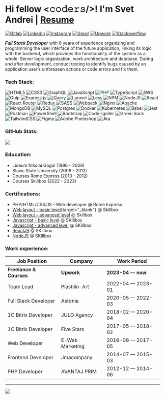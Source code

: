 # Hi fellow <𝚌𝚘𝚍𝚎𝚛𝚜/>! I'm Svet Andrei | [Resume](https://www.canva.com/design/DAEjW-rWvVA/oa6vUnxboqrfzAAAoLKO5Q/edit?utm_content=DAEjW-rWvVA&utm_campaign=designshare&utm_medium=link2&utm_source=sharebutton)

[![Gitlab](https://img.shields.io/badge/-Gitlab-F2F1F4?style=flat&logo=gitlab&logoColor)](https://gitlab.com/svetsandrew)
[![Linkedin](https://img.shields.io/badge/-LinkedIn-blue?style=flat&logo=Linkedin&logoColor=white)](https://www.linkedin.com/in/svetandrei/)
[![Instagram](https://img.shields.io/badge/-Instagram-c13584?style=flat&labelColor=c13584&logo=instagram&logoColor=white)](https://www.instagram.com/svet.andrei.87/)
[![Gmail](https://img.shields.io/badge/-Gmail-c14438?style=flat&logo=Gmail&logoColor=white)](mailto:svetsandrew@gmail.com)
[![Upwork](https://img.shields.io/badge/-Upwork-fff?style=flat&logo=Upwork&logoColor)](https://www.upwork.com/freelancers/~0142882674bcabc8aa)
[![Stackoverflow](https://img.shields.io/badge/-Stackoverflow-fff?style=flat&logo=Stackoverflow&logoColor)](https://https://stackoverflow.com/users/21568023/svet-andrei)

***Full Stack Developer*** with 8 years of experience organizing and programming the user interface of the future application, linking its logic with the backend, which provides the functionality of the system as a whole. Server logic organization, work architecture and database. During and after development, conduct testing to identify bugs caused by an application user’s unforeseen actions or code errors and fix them.

### Tech Stack:
![HTML5](https://img.shields.io/badge/html5-%23E34F26.svg?style=for-the-badge&logo=html5&logoColor=white) ![CSS3](https://img.shields.io/badge/css3-%231572B6.svg?style=for-the-badge&logo=css3&logoColor=white) ![GraphQL](https://img.shields.io/badge/-GraphQL-E10098?style=for-the-badge&logo=graphql&logoColor=white) ![JavaScript](https://img.shields.io/badge/javascript-%23323330.svg?style=for-the-badge&logo=javascript&logoColor=%23F7DF1E) ![PHP](https://img.shields.io/badge/php-%23777BB4.svg?style=for-the-badge&logo=php&logoColor=white) ![TypeScript](https://img.shields.io/badge/typescript-%23007ACC.svg?style=for-the-badge&logo=typescript&logoColor=white) ![AWS](https://img.shields.io/badge/AWS-%23FF9900.svg?style=for-the-badge&logo=amazon-aws&logoColor=white) ![Gulp](https://img.shields.io/badge/GULP-%23CF4647.svg?style=for-the-badge&logo=gulp&logoColor=white) ![Express.js](https://img.shields.io/badge/express.js-%23404d59.svg?style=for-the-badge&logo=express&logoColor=%2361DAFB) ![jQuery](https://img.shields.io/badge/jquery-%230769AD.svg?style=for-the-badge&logo=jquery&logoColor=white) ![Laravel](https://img.shields.io/badge/laravel-%23FF2D20.svg?style=for-the-badge&logo=laravel&logoColor=white) ![Less](https://img.shields.io/badge/less-2B4C80?style=for-the-badge&logo=less&logoColor=white) ![NPM](https://img.shields.io/badge/NPM-%23CB3837.svg?style=for-the-badge&logo=npm&logoColor=white) ![NodeJS](https://img.shields.io/badge/node.js-6DA55F?style=for-the-badge&logo=node.js&logoColor=white) ![React](https://img.shields.io/badge/react-%2320232a.svg?style=for-the-badge&logo=react&logoColor=%2361DAFB) ![React Router](https://img.shields.io/badge/React_Router-CA4245?style=for-the-badge&logo=react-router&logoColor=white) ![Redux](https://img.shields.io/badge/redux-%23593d88.svg?style=for-the-badge&logo=redux&logoColor=white) ![SASS](https://img.shields.io/badge/SASS-hotpink.svg?style=for-the-badge&logo=SASS&logoColor=white) ![Webpack](https://img.shields.io/badge/webpack-%238DD6F9.svg?style=for-the-badge&logo=webpack&logoColor=black) ![Nginx](https://img.shields.io/badge/nginx-%23009639.svg?style=for-the-badge&logo=nginx&logoColor=white) ![Apache](https://img.shields.io/badge/apache-%23D42029.svg?style=for-the-badge&logo=apache&logoColor=white) ![MongoDB](https://img.shields.io/badge/MongoDB-%234ea94b.svg?style=for-the-badge&logo=mongodb&logoColor=white) ![MySQL](https://img.shields.io/badge/mysql-%2300000f.svg?style=for-the-badge&logo=mysql&logoColor=white) ![Postgres](https://img.shields.io/badge/postgres-%23316192.svg?style=for-the-badge&logo=postgresql&logoColor=white) ![Docker](https://img.shields.io/badge/docker-%230db7ed.svg?style=for-the-badge&logo=docker&logoColor=white) ![Kubernetes](https://img.shields.io/badge/kubernetes-%23326ce5.svg?style=for-the-badge&logo=kubernetes&logoColor=white) ![Babel](https://img.shields.io/badge/Babel-F9DC3e?style=for-the-badge&logo=babel&logoColor=black) ![Jest](https://img.shields.io/badge/-jest-%23C21325?style=for-the-badge&logo=jest&logoColor=white) ![Postman](https://img.shields.io/badge/Postman-FF6C37?style=for-the-badge&logo=postman&logoColor=white) ![PowerShell](https://img.shields.io/badge/PowerShell-%235391FE.svg?style=for-the-badge&logo=powershell&logoColor=white) ![Bootstrap](https://img.shields.io/badge/bootstrap-%238511FA.svg?style=for-the-badge&logo=bootstrap&logoColor=white) ![Code-Igniter](https://img.shields.io/badge/CodeIgniter-%23EF4223.svg?style=for-the-badge&logo=codeIgniter&logoColor=white) ![Green Sock](https://img.shields.io/badge/green%20sock-88CE02?style=for-the-badge&logo=greensock&logoColor=white) ![TailwindCSS](https://img.shields.io/badge/tailwindcss-%2338B2AC.svg?style=for-the-badge&logo=tailwind-css&logoColor=white) ![Figma](https://img.shields.io/badge/figma-%23F24E1E.svg?style=for-the-badge&logo=figma&logoColor=white) ![Adobe Photoshop](https://img.shields.io/badge/adobe%20photoshop-%2331A8FF.svg?style=for-the-badge&logo=adobe%20photoshop&logoColor=white) ![Jira](https://img.shields.io/badge/jira-%230A0FFF.svg?style=for-the-badge&logo=jira&logoColor=white)
### GitHub Stats:
![](https://github-readme-stats.vercel.app/api/top-langs/?username=svetandrei&theme=default&hide_border=false&include_all_commits=false&count_private=true&layout=compact)

### Education:
- Liceum Nikolai Gogol (1996 - 2008)
- Slavic State University (2008 - 2012)
- Courses Rome Express (2010 - 2012)
- Courses Skillbox (2022 - 2023)

### Certifications:
- PHP/HTML/CSS/JS - Web developer @ Rome Express
- [Web layout - basic level](https://ibb.co/qryHz8S){target="_blank"} @ Skillbox
- [Web layout - advanced level](https://ibb.co/BGJVDmq) @ Skillbox
- [Javascript - basic level](https://ibb.co/PQr7n4m) @ SKillbox
- [Javascript - advanced level](https://ibb.co/CwLWcWX) @ SKillbox
- [ReactJS](https://ibb.co/zXTvZRQ) @ SKillbox
- [NodeJS](https://ibb.co/SBN6mJ8) @ SKillbox

### Work experience:
| Job Position           | Company         | Work Period       |
| ---------------------- | --------------- | ----------------- |
| **Freelance & Courses**| **Upwork**      | **2023-04 — now** |
| Team Lead              | Plastilin-Art   | 2022-04 — 2023-01 |
| Full Stack Developer   | Astonia         | 2020-05 — 2022-03 |
| 1C Bitrix Developer    | JULO Agency     | 2018-02 — 2020-04 |
| 1C Bitrix Developer    | Five Stars      | 2017-05 — 2018-02 |
| Web Developer          | E-Web Marketing | 2016-08 — 2017-05 |
| Frontend Developer     | Jmacompany      | 2014-07 — 2015-03 |
| PHP Developer          | AVANTAJ PRIM    | 2012-12 — 2014-06 |

---
[![](https://visitcount.itsvg.in/api?id=svetandrei&icon=0&color=0)](https://visitcount.itsvg.in)
